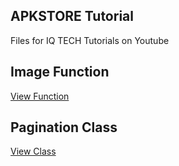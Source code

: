## APKSTORE Tutorial

Files for IQ TECH Tutorials on Youtube

## Image Function


<a href="https://github.com/hawkiq/APKStoreTutorial/blob/master/includes/functions.php">View Function</a>

## Pagination Class

<a href="https://github.com/hawkiq/APKStoreTutorial/blob/master/pagination.php">View Class</a>
